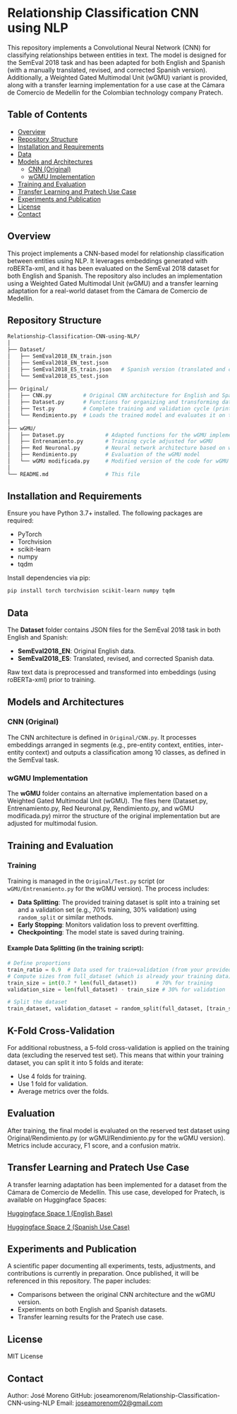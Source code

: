 # Relationship Classification CNN using NLP

This repository implements a Convolutional Neural Network (CNN) for classifying relationships between entities in text. The model is designed for the SemEval 2018 task and has been adapted for both English and Spanish (with a manually translated, revised, and corrected Spanish version). Additionally, a Weighted Gated Multimodal Unit (wGMU) variant is provided, along with a transfer learning implementation for a use case at the Cámara de Comercio de Medellín for the Colombian technology company Pratech.

## Table of Contents

- [Overview](#overview)
- [Repository Structure](#repository-structure)
- [Installation and Requirements](#installation-and-requirements)
- [Data](#data)
- [Models and Architectures](#models-and-architectures)
  - [CNN (Original)](#cnn-original)
  - [wGMU Implementation](#wgmu-implementation)
- [Training and Evaluation](#training-and-evaluation)
- [Transfer Learning and Pratech Use Case](#transfer-learning-and-pratech-use-case)
- [Experiments and Publication](#experiments-and-publication)
- [License](#license)
- [Contact](#contact)

## Overview

This project implements a CNN-based model for relationship classification between entities using NLP. It leverages embeddings generated with roBERTa-xml, and it has been evaluated on the SemEval 2018 dataset for both English and Spanish. The repository also includes an implementation using a Weighted Gated Multimodal Unit (wGMU) and a transfer learning adaptation for a real-world dataset from the Cámara de Comercio de Medellín.

## Repository Structure
```bash
Relationship-Classification-CNN-using-NLP/
│
├── Dataset/
│   ├── SemEval2018_EN_train.json
│   ├── SemEval2018_EN_test.json
│   ├── SemEval2018_ES_train.json   # Spanish version (translated and corrected)
│   └── SemEval2018_ES_test.json
│
├── Original/
│   ├── CNN.py          # Original CNN architecture for English and Spanish (10 classes)
│   ├── Dataset.py      # Functions for organizing and transforming data into embedding matrices
│   ├── Test.py         # Complete training and validation cycle (prints losses and accuracies; saves the trained model)
│   └── Rendimiento.py  # Loads the trained model and evaluates it on test data (accuracy, F1 score, confusion matrix)
│
├── wGMU/
│   ├── Dataset.py             # Adapted functions for the wGMU implementation
│   ├── Entrenamiento.py       # Training cycle adjusted for wGMU
│   ├── Red Neuronal.py        # Neural network architecture based on wGMU
│   ├── Rendimiento.py         # Evaluation of the wGMU model
│   └── wGMU modificada.py     # Modified version of the code for wGMU
│
└── README.md                  # This file
```

## Installation and Requirements

Ensure you have Python 3.7+ installed. The following packages are required:

- PyTorch
- Torchvision
- scikit-learn
- numpy
- tqdm

Install dependencies via pip:

```bash
pip install torch torchvision scikit-learn numpy tqdm
```


## Data

The **Dataset** folder contains JSON files for the SemEval 2018 task in both English and Spanish:
- **SemEval2018_EN**: Original English data.
- **SemEval2018_ES**: Translated, revised, and corrected Spanish data.

Raw text data is preprocessed and transformed into embeddings (using roBERTa-xml) prior to training.
## Models and Architectures

### CNN (Original)

The CNN architecture is defined in `Original/CNN.py`. It processes embeddings arranged in segments (e.g., pre-entity context, entities, inter-entity context) and outputs a classification among 10 classes, as defined in the SemEval task.
### wGMU Implementation

The **wGMU** folder contains an alternative implementation based on a Weighted Gated Multimodal Unit (wGMU). The files here (Dataset.py, Entrenamiento.py, Red Neuronal.py, Rendimiento.py, and wGMU modificada.py) mirror the structure of the original implementation but are adjusted for multimodal fusion.
## Training and Evaluation

### Training

Training is managed in the `Original/Test.py` script (or `wGMU/Entrenamiento.py` for the wGMU version). The process includes:
- **Data Splitting**: The provided training dataset is split into a training set and a validation set (e.g., 70% training, 30% validation) using `random_split` or similar methods.
- **Early Stopping**: Monitors validation loss to prevent overfitting.
- **Checkpointing**: The model state is saved during training.

#### Example Data Splitting (in the training script):

```python
# Define proportions
train_ratio = 0.9  # Data used for train+validation (from your provided training set)
# Compute sizes from full_dataset (which is already your training data)
train_size = int(0.7 * len(full_dataset))      # 70% for training
validation_size = len(full_dataset) - train_size # 30% for validation

# Split the dataset
train_dataset, validation_dataset = random_split(full_dataset, [train_size, validation_size])
```

## K-Fold Cross-Validation
For additional robustness, a 5-fold cross-validation is applied on the training data (excluding the reserved test set). This means that within your training dataset, you can split it into 5 folds and iterate:

- Use 4 folds for training.
- Use 1 fold for validation.
- Average metrics over the folds.

## Evaluation
After training, the final model is evaluated on the reserved test dataset using Original/Rendimiento.py (or wGMU/Rendimiento.py for the wGMU version). Metrics include accuracy, F1 score, and a confusion matrix.

## Transfer Learning and Pratech Use Case
A transfer learning adaptation has been implemented for a dataset from the Cámara de Comercio de Medellín. This use case, developed for Pratech, is available on Huggingface Spaces:

[Huggingface Space 1 (English Base)](https://huggingface.co/spaces/SantiagoMoreno-Col/NER_RC/tree/main/data/RC)

[Huggingface Space 2 (Spanish Use Case)](https://huggingface.co/spaces/joseamorenom02/NER_RC_ES)


## Experiments and Publication
A scientific paper documenting all experiments, tests, adjustments, and contributions is currently in preparation. Once published, it will be referenced in this repository. The paper includes:
- Comparisons between the original CNN architecture and the wGMU version.
- Experiments on both English and Spanish datasets.
- Transfer learning results for the Pratech use case.

## License
MIT License

## Contact
Author: José Moreno
GitHub: joseamorenom/Relationship-Classification-CNN-using-NLP
Email: joseamorenom02@gmail.com

